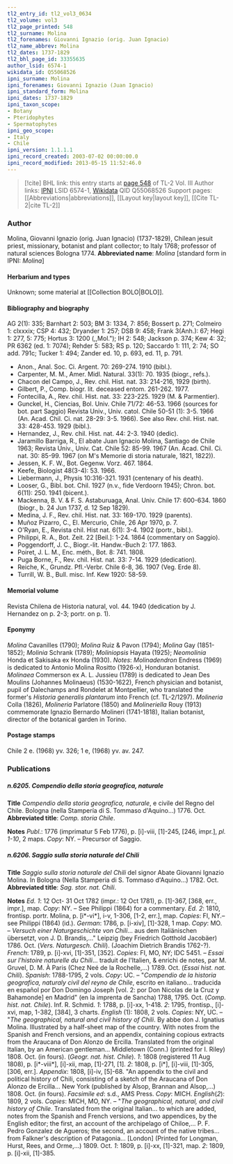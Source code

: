 ```yaml
---
tl2_entry_id: tl2_vol3_0634
tl2_volume: vol3
tl2_page_printed: 548
tl2_surname: Molina
tl2_forenames: Giovanni Ignazio (orig. Juan Ignacio)
tl2_name_abbrev: Molina
tl2_dates: 1737-1829
tl2_bhl_page_id: 33355635
author_lsid: 6574-1
wikidata_id: Q55068526
ipni_surname: Molina
ipni_forenames: Giovanni Ignazio (Juan Ignacio)
ipni_standard_form: Molina
ipni_dates: 1737-1829
ipni_taxon_scope: 
- Botany
- Pteridophytes
- Spermatophytes
ipni_geo_scope: 
- Italy
- Chile
ipni_version: 1.1.1.1
ipni_record_created: 2003-07-02 00:00:00.0
ipni_record_modified: 2013-05-15 11:52:46.0
---
```


> [!cite] BHL link: this entry starts at [page 548](https://www.biodiversitylibrary.org/page/33355635) of TL-2 Vol. III
> Author links: [IPNI](https://www.ipni.org/a/6574-1) LSID 6574-1, [Wikidata](https://www.wikidata.org/wiki/Q55068526) QID Q55068526
> Support pages: [[Abbreviations|abbreviations]], [[Layout key|layout key]], [[Cite TL-2|cite TL-2]]

### Author

Molina, Giovanni Ignazio (orig. Juan Ignacio) (1737-1829), Chilean jesuit priest, missionary, botanist and plant collector; to Italy 1768; professor of natural sciences Bologna 1774. 
**Abbreviated name**: *Molina* \[standard form in IPNI: *Molina*\]

#### Herbarium and types

Unknown; some material at [[Collection BOLO|BOLO]].

#### Bibliography and biography

AG 2(1): 335; Barnhart 2: 503; BM 3: 1334, 7: 856; Bossert p. 271; Colmeiro 1: clxxxix; CSP 4: 432; Dryander 1: 257; DSB 9: 458; Frank 3(Anh.): 67; Hegi 1: 277, 5: 775; Hortus 3: 1200 (,,Mol."); IH 2: 548; Jackson p. 374; Kew 4: 32; PR 6362 (ed. 1: 7074); Rehder 5: 583; RS p. 120; Saccardo 1: 111, 2: 74; SO add. 791c; Tucker 1: 494; Zander ed. 10, p. 693, ed. 11, p. 791.
- Anon., Anal. Soc. Ci. Argent. 70: 269-274. 1910 (bibl.).
- Carpenter, M. M., Amer. Midl. Natural. 33(1): 70. 1935 (biogr., refs.).
- Chacon del Campo, J., Rev. chil. Hist. nat. 33: 214-216, 1929 (birth).
- Gilbert, P., Comp. biogr. lit. deceased entom. 261-262. 1977.
- Fontecilla, A., Rev. chil. Hist. nat. 33: 223-225. 1929 (M. & Parmentier).
- Gunckel, H., Ciencias, Bol. Univ. Chile 71/72: 46-53. 1966 (sources for bot. part Saggio) Revista Univ., Univ. catol. Chile 50-51 (1): 3-5. 1966 (An. Acad. Chil. Ci. nat. 28-29: 3-5. 1966). See also Rev. chil. Hist. nat. 33: 428-453. 1929 (bibl.).
- Hernandez, J., Rev. chil. Hist. nat. 44: 2-3. 1940 (dedic).
- Jaramillo Barriga, R., El abate Juan Ignacio Molina, Santiago de Chile 1963; Revista Univ., Univ. Cat. Chile 52: 85-99. 1967 (An. Acad. Chil. Ci. nat. 30: 85-99. 1967 (on M's Memorie di storia naturale, 1821, 1822)).
- Jessen, K. F. W., Bot. Gegenw. Vorz. 467. 1864.
- Keefe, Biologist 48(3-4): 53. 1966.
- Liebermann, J., Physis 10:316-321. 1931 (centenary of his death).
- Looser, G., Bibl. bot. Chil. 1927 (n.v., fide Verdoorn 1945); Chron. bot. 6(11): 250. 1941 (bicent.).
- Mackenna, B. V. & F. S. Astaburuaga, Anal. Univ. Chile 17: 600-634. 1860 (biogr., b. 24 Jun 1737, d. 12 Sep 1829).
- Medina, J. F., Rev. chil. Hist. nat. 33: 169-170. 1929 (parents).
- Muñoz Pizarro, C., El. Mercurio, Chile, 26 Apr 1970, p. 7.
- O'Ryan, E., Revista chil. Hist nat. 6(1): 3-4. 1902 (portr., bibl.).
- Philippi, R. A., Bot. Zeit. 22 \[Beil.\]: 1-24. 1864 (commentary on Saggio).
- Poggendorff, J. C., Biogr.-lit. Handw.-Buch 2: 177. 1863.
- Poiret, J. L. M., Enc. méth., Bot. 8: 741. 1808.
- Puga Borne, F., Rev. chil. Hist. nat. 33: 7-14. 1929 (dedication).
- Reiche, K., Grundz. Pfl.-Verbr. Chile 6-8, 36. 1907 (Veg. Erde 8).
- Turrill, W. B., Bull. misc. Inf. Kew 1920: 58-59.

#### Memorial volume

Revista Chilena de Historia natural, vol. 44. 1940 (dedication by J. Hernandez on p. 2-3; portr. on p. 1).

#### Eponymy

*Molina* Cavanilles (1790); *Molina* Ruiz & Pavon (1794); *Molina* Gay (1851-1852); *Molinia* Schrank (1789); *Moliniopsis* Hayata (1925); *Neomolinia* Honda et Sakisaka ex Honda (1930). *Notes*: *Molinadendron* Endress (1969) is dedicated to Antonio Molina Rositto (1926-x), Honduran botanist. *Molinaea* Commerson ex A. L. Jussieu (1789) is dedicated to Jean Des Moulins (Johannes Molinaeus) (1530-1622), French physician and botanist, pupil of Dalechamps and Rondelet at Montpellier, who translated the former's *Historia generalis plantarum* into French (cf. TL-2/1297). *Molineria* Colla (1826), *Molineria* Parlatore (1850) and *Molineriella* Rouy (1913) commemorate Ignazio Bernardo Molineri (1741-1818), Italian botanist, director of the botanical garden in Torino.

#### Postage stamps

Chile 2 e. (1968) yv. 326; 1 e, (1968) yv. av. 247.

### Publications

##### n.6205. Compendio della storia geografica, naturale

**Title**
*Compendio della storia geografica, naturale*, e civile del Regno del Chile. Bologna (nella Stampería di S. Tommaso d'Aquino...) 1776. Oct.
**Abbreviated title**: *Comp. storia Chile*.

**Notes**
*Publ*.: 1776 (imprimatur 5 Feb 1776), p. \[i\]-viii, \[1\]-245, \[246, impr.\], *pl. 1-10*, 2 maps. *Copy*: NY. – Precursor of Saggio.

##### n.6206. Saggio sulla storia naturale del Chili

**Title**
*Saggio sulla storia naturale del Chili* del signor Abate Giovanni Ignazio Molina. In Bologna (Nella Stamperia di S. Tommaso d'Aquino...) 1782. Oct.
**Abbreviated title**: *Sag. stor. nat. Chili*.

**Notes**
*Ed. 1*: 12 Oct- 31 Oct 1782 (impr.: 12 Oct 1781), p. \[1\]-367, \[368, err., impr.\], map. *Copy*: NY. – See Philippi (1864) for a commentary.
*Ed. 2*: 1810, frontisp. portr. Molina, p. \[i\*-vi\*\], i-v, 1-306, \[1-2, err.\], map. *Copies*: FI, NY.– see Philippi (1864) (id.).
*German*: 1786, p. \[i-xiv\], \[1\]-328, 1 map. *Copy*: MO. – *Versuch einer Naturgeschichte von Chili*... aus dem Italiänischen übersetzt, von J. D. Brandis,..." Leipzig (bey Friedrich Gotthold Jacobäer) 1786. Oct. (*Vers. Naturgesch. Chili*). (Joachim Dietrich Brandis 1762-?).
*French*: 1789, p. \[i\]-xvi, \[1\]-351, \[352\]. *Copies*: FI, MO, NY; IDC 5451. – *Essai sur l'histoire naturelle du Chili*... traduit de l'Italien, & enrichi de notes, par M. Gruvel, D. M. À Paris (Chez Neé de la Rochelle,...) 1789. Oct. (*Essai hist. nat. Chili*).
*Spanish*: 1788-1795, 2 vols. *Copy*: UC. – "*Compendio de la historia geografica, naturaly civil del reyno de Chile*, escrito en italiano... traducida en español por Don Domingo Joseph \[vol. 2: por Don Nicolas de la Cruz y Bahamonde\] en Madrid" (en la imprenta de Sancha) 1788, 1795. Oct. (*Comp. hist. nat. Chile*). Inf. R. Schmid.
*1*: 1788, p. \[i\]-xx, 1-418.
*2*: 1795, frontisp., \[i\]-xvi, map, 1-382, \[384\], 3 charts.
*English* (1): 1808, 2 vols. *Copies*: NY, UC. – "*The geographical, natural and civil history of Chili*. By abbe don J. Ignatius Molina. Illustrated by a half-sheet map of the country. With notes from the Spanish and French versions, and an appendix, containing copious extracts from the Araucana of Don Alonzo de Ercilla. Translated from the original Italian, by an American gentleman... Middletown (Conn.) (printed for I. Riley) 1808. Oct. (in fours). (*Geogr. nat. hist. Chile*).
*1*: 1808 (registered 11 Aug 1808), p. \[i\*-viii\*\], \[i\]-xii, map, \[1\]-271, \[1\].
*2*: 1808, p. \[i\*\], \[i\]-viii, \[1\]-305, \[306, err.\].
*Appendix*: 1808, \[i\]-iv, \[5\]-68. "An appendix to the civil and political history of Chili, consisting of a sketch of the Araucana of Don Alonzo de Ercilla... New York (published by Alsop, Brannan and Alsop,...) 1808. Oct. (in fours).
*Facsimile ed*: s.d., AMS Press. *Copy*: MICH.
*English*(*2*): 1809, 2 vols. *Copies*: MICH, MO, NY. – "*The geographical, natural, and civil history of Chile*. Translated from the original Italian... to which are added, notes from the Spanish and French versions, and two appendices, by the English editor; the first, an account of the archipelago of Chiloe,... P. F. Pedro Gonzalez de Agueros; the second, an account of the native tribes... from Falkner's description of Patagonia... \[London\] (Printed for Longman, Hurst, Rees, and Orme,...) 1809. Oct.
*1*: 1809, p. \[i\]-xx, \[1\]-321, map.
*2*: 1809, p. \[i\]-xii, \[1\]-385.

